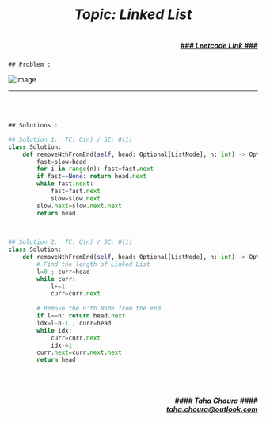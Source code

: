 <h1 align="center";"><em> Topic: Linked List</em></h1>
<h5 align="right"> <br/><a align="right" width="80" href="https://leetcode.com/problems/remove-nth-node-from-end-of-list/" target="_blank"><ins>### Leetcode Link ###</ins></a></h5>     
                                                                                                                                 
```diff
## Problem : 
```
                                                                                                                    
![image](https://user-images.githubusercontent.com/11164303/169711013-1e1704db-b333-4afb-b80b-6cf53e67bcdd.png)


-------                    

<br/><br/>
 
```diff
## Solutions :
```                      
                         
```python
## Solution 1:  TC: O(n) / SC: O(1)    
class Solution:
    def removeNthFromEnd(self, head: Optional[ListNode], n: int) -> Optional[ListNode]:
        fast=slow=head
        for i in range(n): fast=fast.next
        if fast==None: return head.next
        while fast.next:
            fast=fast.next
            slow=slow.next
        slow.next=slow.next.next
        return head
                                                                                                                           

                                                                                                                           
## Solution 2:  TC: O(n) / SC: O(1)
class Solution:
    def removeNthFromEnd(self, head: Optional[ListNode], n: int) -> Optional[ListNode]:
        # Find the length of Linked List
        l=0 ; curr=head
        while curr:
            l+=1
            curr=curr.next
            
        # Remove the n'th Node from the end
        if l==n: return head.next
        idx=l-n-1 ; curr=head
        while idx:
            curr=curr.next
            idx-=1
        curr.next=curr.next.next
        return head
                                                                                                                         
```
<br/>            
<h5 align="right" margin-right:12px>#### Taha Choura ####<br/><a align="right" width="70" href="#">taha.choura@outlook.com</a></h5> 
